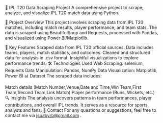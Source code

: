 🏏 IPL T20 Data Scraping Project
A comprehensive project to scrape, analyze, and visualize IPL T20 match data using Python.

📌 Project Overview
This project involves scraping data from IPL T20 matches, including match results, player performance, and team stats. The data is scraped using BeautifulSoup and Requests, processed with Pandas, and visualized using Power BI/Matplotlib.

🚀 Key Features
Scraped data from IPL T20 official sources.
Data includes teams, players, match statistics, and outcomes.
Cleaned and structured data for analysis in .csv format.
Insightful visualizations to explore performance trends.
🛠️ Technologies Used
Web Scraping: selenium, Requests
Data Manipulation: Pandas, NumPy
Data Visualization: Matplotlib, Power BI
📊 Dataset
The scraped data includes:

Match details (Match Number,Venue,Date and Time,Win Team,First Team,Second Team,Link Match)
Player performance (Runs, Wickets, etc.)
🔍 Insights
The analysis uncovers patterns in team performances, player contributions, and overall IPL trends. It serves as a resource for sports analysts and fans.
📧 Contact
For any questions or suggestions, feel free to contact me via jsbabyrb@gmail.com .

